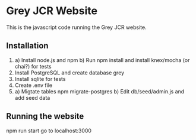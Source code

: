 # Grey JCR Website

This is the javascript code running the Grey JCR website.

## Installation

1. a) Install node.js and npm
   b) Run npm install and install knex/mocha (or chai?) for tests
2. Install PostgreSQL and create database grey
3. Install sqlite for tests
3. Create .env file
4. a) Migtate tables npm migrate-postgres
   b) Edit db/seed/admin.js and add seed data

## Running the website
npm run start
go to localhost:3000
